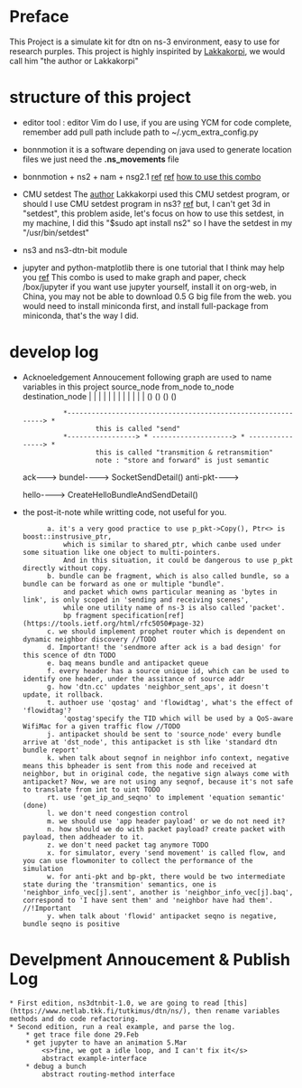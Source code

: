# Preface
This Project is a simulate kit for dtn on ns-3 environment, easy to use for research purples.
This project is highly inspirited by [Lakkakorpi](https://www.netlab.tkk.fi/tutkimus/dtn/ns/), we would call him "the author or Lakkakorpi"

# structure of this project

* editor tool :
editor Vim do I use, if you are using YCM for code complete, remember add pull path include path to ~/.ycm_extra_config.py
* bonnmotion 
it is a software depending on java used to generate location files
we just need the **.ns_movements** file

* bonnmotion + ns2 + nam + nsg2.1
[ref](http://www.nsnam.com/2015/03/bonnmotion-mobile-scenario-generator.html) [ref](http://chandra-ns2.blogspot.com/2009/01/how-to-run-bonnmotion-for-ns-2.html)
[how to use this combo](https://www.slideshare.net/manasGaur1/bonn-motion-traffic-generation-and-nam)

* CMU setdest
The [author](https://www.netlab.tkk.fi/tutkimus/dtn/ns/) Lakkakorpi used this CMU setdest program, or should I use CMU setdest program in ns3? [ref](http://www.isi.edu/nsnam/ns/tutorial/nsscript7.html)
but, I can't get 3d in "setdest", this problem aside, let's focus on how to use this setdest, in my machine, I did this "$sudo apt install ns2"
so I have the setdest in my "/usr/bin/setdest"

* ns3 and ns3-dtn-bit module

* jupyter and python-matplotlib
there is one tutorial that I think may help you [ref](https://www.youtube.com/watch?v=HW29067qVWk&t=1568s)
This combo is used to make graph and paper, check /box/jupyter
if you want use jupyter yourself, install it on org-web, in China, you may not be able to download 0.5 G big file from the web.
you would need to install miniconda first, and install full-package from miniconda, that's the way I did.

# develop log

* Acknoeledgement Annoucement 
    following graph are used to name variables in this project
            source_node         from_node               to_node           destination_node
                |                   |                       |                   |
                |                   |                       |                   |
                |                   |                       |                   |
                ()                  ()                      ()                  ()
                
                *-------------------------------------------------------------> *
                        this is called "send"
                *-----------------> * --------------------> * ----------------> *
                        this is called "transmition & retransmition"
                        note : "store and forward" is just semantic

    ack--->
    bundel---->     SocketSendDetail()
    anti-pkt----> 

    hello---->  CreateHelloBundleAndSendDetail()
                
* the post-it-note while writting code, not useful for you.

            a. it's a very good practice to use p_pkt->Copy(), Ptr<> is boost::instrusive_ptr, 
                which is similar to shared_ptr, which canbe used under some situation like one object to multi-pointers. 
                And in this situation, it could be dangerous to use p_pkt directly without copy. 
            b. bundle can be fragment, which is also called bundle, so a bundle can be forward as one or multiple "bundle".
                and packet which owns particular meaning as 'bytes in link', is only scoped in 'sending and receiving scenes',
                while one utility name of ns-3 is also called 'packet'.
                bp fragment specification[ref](https://tools.ietf.org/html/rfc5050#page-32)
            c. we should implement prophet router which is dependent on dynamic neighbor discovery //TODO
            d. Important! the 'sendmore after ack is a bad design' for this scence of dtn TODO
            e. baq means bundle and antipacket queue
            f. every header has a source unique id, which can be used to identify one header, under the assitance of source addr
            g. how 'dtn.cc' updates 'neighbor_sent_aps', it doesn't update, it rollback.
            t. authoer use 'qostag' and 'flowidtag', what's the effect of 'flowidtag'?
                'qostag'specify the TID which will be used by a QoS-aware WifiMac for a given traffic flow //TODO
            j. antipacket should be sent to 'source_node' every bundle arrive at 'dst_node', this antipacket is sth like 'standard dtn bundle report'
            k. when talk about seqnof in neighbor info context, negative means this bpheader is sent from this node and received at neighbor, but in original code, the negative sign always come with antipacket? Now, we are not using any seqnof, because it's not safe to translate from int to uint TODO
            rt. use 'get_ip_and_seqno' to implement 'equation semantic' (done)
            l. we don't need congestion control
            m. we should use 'app header payload' or we do not need it?
            n. how should we do with packet payload? create packet with payload, then addheader to it.
            z. we don't need packet tag anymore TODO
            x. for simulator, every 'send movement' is called flow, and you can use flowmoniter to collect the performance of the simulation
            w. for anti-pkt and bp-pkt, there would be two intermediate state during the 'transmition' semantics, one is 'neighbor_info_vec[j].sent', another is 'neighbor_info_vec[j].baq', correspond to 'I have sent them' and 'neighbor have had them'. //!Important
            y. when talk about 'flowid' antipacket seqno is negative, bundle seqno is positive

# Develpment Annoucement & Publish Log

    * First edition, ns3dtnbit-1.0, we are going to read [this](https://www.netlab.tkk.fi/tutkimus/dtn/ns/), then rename variables methods and do code refactoring.
    * Second edition, run a real example, and parse the log.
        * get trace file done 29.Feb
        * get jupyter to have an animation 5.Mar
            <s>fine, we got a idle loop, and I can't fix it</s>
            abstract example-interface
        * debug a bunch
            abstract routing-method interface
